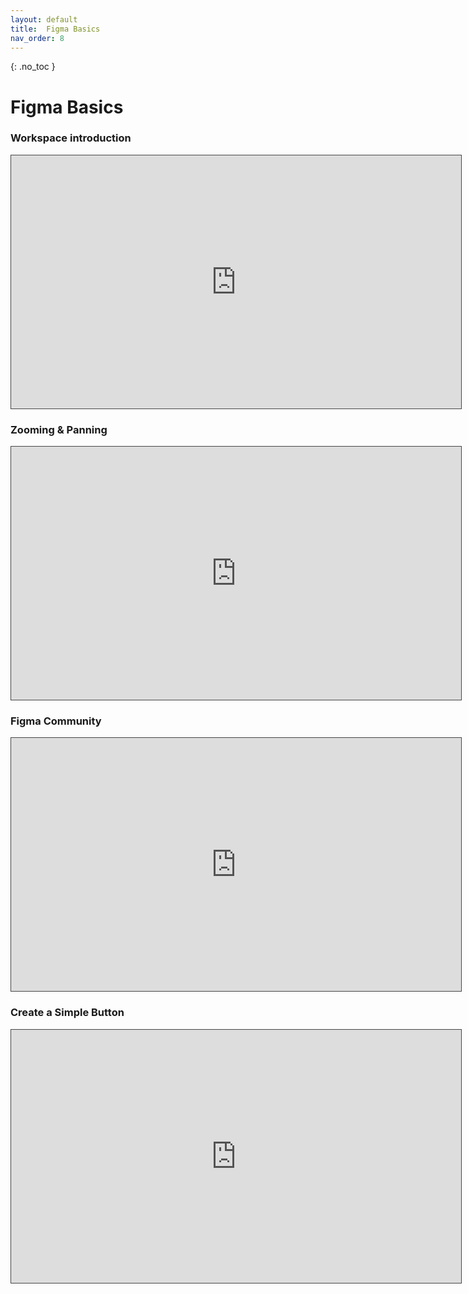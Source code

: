 ```yaml
---
layout: default
title:  Figma Basics
nav_order: 8
---
```


{: .no_toc }

# Figma Basics

### Workspace introduction

<iframe src="https://solent.cloud.panopto.eu/Panopto/Pages/Embed.aspx?id=17cdf070-ea78-450f-bc5d-af4d00b6f1a5&autoplay=false&offerviewer=true&showtitle=true&showbrand=true&captions=true&interactivity=all" height="405" width="720" style="border: 1px solid #464646;" allowfullscreen allow="autoplay"></iframe>



### Zooming & Panning

<iframe src="https://solent.cloud.panopto.eu/Panopto/Pages/Embed.aspx?id=1f929c4c-2a0d-4c7d-8bc2-af4d00b6f9a6&autoplay=false&offerviewer=true&showtitle=true&showbrand=true&captions=true&interactivity=all" height="405" width="720" style="border: 1px solid #464646;" allowfullscreen allow="autoplay"></iframe>



### Figma Community

<iframe src="https://solent.cloud.panopto.eu/Panopto/Pages/Embed.aspx?id=7d76a78a-9bad-4489-9da5-af4d00d00120&autoplay=false&offerviewer=true&showtitle=true&showbrand=true&captions=true&interactivity=all" height="405" width="720" style="border: 1px solid #464646;" allowfullscreen allow="autoplay"></iframe>

### Create a Simple Button

<iframe src="https://solent.cloud.panopto.eu/Panopto/Pages/Embed.aspx?id=3a99f02f-9b3c-4cc5-acf4-af4d00e60a4d&autoplay=false&offerviewer=true&showtitle=true&showbrand=true&captions=true&interactivity=all" height="405" width="720" style="border: 1px solid #464646;" allowfullscreen allow="autoplay"></iframe>
